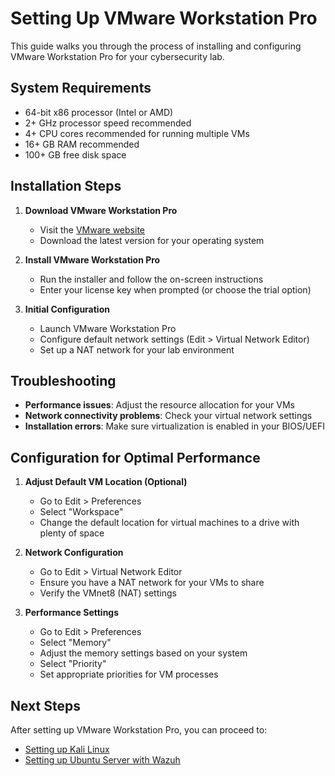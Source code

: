# Setting Up VMware Workstation Pro

This guide walks you through the process of installing and configuring VMware Workstation Pro for your cybersecurity lab.

## System Requirements

- 64-bit x86 processor (Intel or AMD)
- 2+ GHz processor speed recommended
- 4+ CPU cores recommended for running multiple VMs
- 16+ GB RAM recommended
- 100+ GB free disk space

## Installation Steps

1. **Download VMware Workstation Pro**
   - Visit the [VMware website](https://www.vmware.com/products/workstation-pro.html)
   - Download the latest version for your operating system

2. **Install VMware Workstation Pro**
   - Run the installer and follow the on-screen instructions
   - Enter your license key when prompted (or choose the trial option)

3. **Initial Configuration**
   - Launch VMware Workstation Pro
   - Configure default network settings (Edit > Virtual Network Editor)
   - Set up a NAT network for your lab environment

## Troubleshooting

- **Performance issues**: Adjust the resource allocation for your VMs
- **Network connectivity problems**: Check your virtual network settings
- **Installation errors**: Make sure virtualization is enabled in your BIOS/UEFI

## Configuration for Optimal Performance

1. **Adjust Default VM Location (Optional)**
   - Go to Edit > Preferences
   - Select "Workspace"
   - Change the default location for virtual machines to a drive with plenty of space

2. **Network Configuration**
   - Go to Edit > Virtual Network Editor
   - Ensure you have a NAT network for your VMs to share
   - Verify the VMnet8 (NAT) settings

3. **Performance Settings**
   - Go to Edit > Preferences
   - Select "Memory"
   - Adjust the memory settings based on your system
   - Select "Priority"
   - Set appropriate priorities for VM processes

## Next Steps
After setting up VMware Workstation Pro, you can proceed to:
- [Setting up Kali Linux](kali_setup.md)
- [Setting up Ubuntu Server with Wazuh](ubuntu_wazuh_setup.md)
